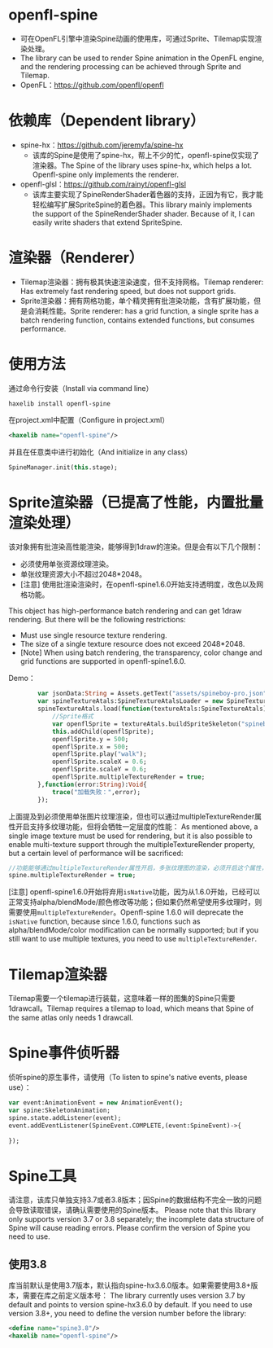 # openfl-spine
- 可在OpenFL引擎中渲染Spine动画的使用库，可通过Sprite、Tilemap实现渲染处理。
- The library can be used to render Spine animation in the OpenFL engine, and the rendering processing can be achieved through Sprite and Tilemap.
- OpenFL：https://github.com/openfl/openfl

# 依赖库（Dependent library）
- spine-hx：https://github.com/jeremyfa/spine-hx
    - 该库的Spine是使用了spine-hx，帮上不少的忙，openfl-spine仅实现了渲染器。The Spine of the library uses spine-hx, which helps a lot. Openfl-spine only implements the renderer.
- openfl-glsl：https://github.com/rainyt/openfl-glsl
    - 该库主要实现了SpineRenderShader着色器的支持，正因为有它，我才能轻松编写扩展SpriteSpine的着色器。This library mainly implements the support of the SpineRenderShader shader. Because of it, I can easily write shaders that extend SpriteSpine.

# 渲染器（Renderer）
- Tilemap渲染器：拥有极其快速渲染速度，但不支持网格。Tilemap renderer: Has extremely fast rendering speed, but does not support grids.
- Sprite渲染器：拥有网格功能，单个精灵拥有批渲染功能，含有扩展功能，但是会消耗性能。Sprite renderer: has a grid function, a single sprite has a batch rendering function, contains extended functions, but consumes performance.

# 使用方法
通过命令行安装（Install via command line）
```shell
haxelib install openfl-spine
```
在project.xml中配置（Configure in project.xml）
```xml
<haxelib name="openfl-spine"/>
```
并且在任意类中进行初始化（And initialize in any class）
```haxe
SpineManager.init(this.stage);
```

# Sprite渲染器（已提高了性能，内置批量渲染处理）
该对象拥有批渲染高性能渲染，能够得到1draw的渲染。但是会有以下几个限制：
- 必须使用单张资源纹理渲染。
- 单张纹理资源大小不超过2048*2048。
- [注意] 使用批渲染渲染时，在openfl-spine1.6.0开始支持透明度，改色以及网格功能。

This object has high-performance batch rendering and can get 1draw rendering. But there will be the following restrictions:
- Must use single resource texture rendering.
- The size of a single texture resource does not exceed 2048*2048.
- [Note] When using batch rendering, the transparency, color change and grid functions are supported in openfl-spine1.6.0.

Demo：
```haxe
        var jsonData:String = Assets.getText("assets/spineboy-pro.json");
        var spineTextureAtals:SpineTextureAtalsLoader = new SpineTextureAtalsLoader("assets/spineboy-pro.atlas",["assets/spineboy-pro.png"]);
        spineTextureAtals.load(function(textureAtals:SpineTextureAtals):Void{
            //Sprite格式
            var openflSprite = textureAtals.buildSpriteSkeleton("spineboy-pro",jsonData);
            this.addChild(openflSprite);
            openflSprite.y = 500;
            openflSprite.x = 500;
            openflSprite.play("walk");
            openflSprite.scaleX = 0.6;
            openflSprite.scaleY = 0.6;
            openflSprite.multipleTextureRender = true;
        },function(error:String):Void{
            trace("加载失败：",error);
        });
```
上面提及到必须使用单张图片纹理渲染，但也可以通过multipleTextureRender属性开启支持多纹理功能，但将会牺牲一定层度的性能：
As mentioned above, a single image texture must be used for rendering, but it is also possible to enable multi-texture support through the multipleTextureRender property, but a certain level of performance will be sacrificed:
```haxe
//功能能够通过multipleTextureRender属性开启，多张纹理图的渲染，必须开启这个属性，否则渲染会有异常。
spine.multipleTextureRender = true;
```
[注意] openfl-spine1.6.0开始将弃用`isNative`功能，因为从1.6.0开始，已经可以正常支持alpha/blendMode/颜色修改等功能；但如果仍然希望使用多纹理时，则需要使用`multipleTextureRender`。Openfl-spine 1.6.0 will deprecate the `isNative` function, because since 1.6.0, functions such as alpha/blendMode/color modification can be normally supported; but if you still want to use multiple textures, you need to use `multipleTextureRender`.
      
# Tilemap渲染器
Tilemap需要一个tilemap进行装载，这意味着一样的图集的Spine只需要1drawcall。Tilemap requires a tilemap to load, which means that Spine of the same atlas only needs 1 drawcall.

# Spine事件侦听器
侦听spine的原生事件，请使用（To listen to spine's native events, please use）：
```haxe
var event:AnimationEvent = new AnimationEvent();
var spine:SkeletonAnimation;
spine.state.addListener(event);
event.addEventListener(SpineEvent.COMPLETE,(event:SpineEvent)->{
    
});
```

# Spine工具
请注意，该库只单独支持3.7或者3.8版本；因Spine的数据结构不完全一致的问题会导致读取错误，请确认需要使用的Spine版本。
Please note that this library only supports version 3.7 or 3.8 separately; the incomplete data structure of Spine will cause reading errors. Please confirm the version of Spine you need to use.

## 使用3.8
库当前默认是使用3.7版本，默认指向spine-hx3.6.0版本。如果需要使用3.8+版本，需要在库之前定义版本号：
The library currently uses version 3.7 by default and points to version spine-hx3.6.0 by default. If you need to use version 3.8+, you need to define the version number before the library:
```xml
<define name="spine3.8"/>
<haxelib name="openfl-spine"/>
```